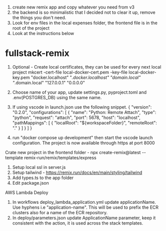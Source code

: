 <!-- Read here first -->
1. create new remix app and copy whatever you need from v3
2. the backend is so minimalistic that I decided not to clear it up,
remove the things you don't need.
3. Look for env files in the local expenses folder, the frontend file is in the root of the project
4. Look at the instructions below

# fullstack-remix

<!-- Backend -->
1. Optional - Create local certificates, they can be used for every next local project
mkcert -cert-file local-docker-cert.pem -key-file local-docker-key.pem "docker.localhost" "*.docker.localhost" "domain.local" "*.domain.local" "127.0.0.1" "0.0.0.0"

2. Choose name of your app, update settings.py, pyproject.toml and .env(POSTGRES_DB) using the same name.
4. If using vscode in launch.json use the following snippet.
{
    "version": "0.2.0",
    "configurations": [
        {
            "name": "Python: Remote Attach",
            "type": "python",
            "request": "attach",
            "port": 5678,
            "host": "localhost",
            "pathMappings": [
                {
                    "localRoot": "${workspaceFolder}",
                    "remoteRoot": "."
                }
            ]
        }
    ]
}
5. run "docker compose up development" then start the vscode launch configuration. The project is now available through https at port 8000

<!-- Frontend -->
Crate new project in the frontend folder - npx create-remix@latest --template remix-run/remix/templates/express
1. Setup local ssl in server.js
2. Setup tailwind - https://remix.run/docs/en/main/styling/tailwind
3. Add types.ts to the app folder
4. Edit package.json

<!-- Deployment -->
AWS Lambda Deploy
1. In workflows deploy_lambda_application.yml update applicationName. Use hyphens i.e "application-name". This will be used to prefix the ECR clusters also for a name of the ECR repository.
2. In deploy/parameters.json update ApplicationName parameter, keep it consistent with the action, it is used across
the stack templates.
